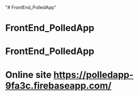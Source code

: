 "# FrontEnd_PolledApp" 
# FrontEnd_PolledApp
# FrontEnd_PolledApp
# Online site https://polledapp-9fa3c.firebaseapp.com/
